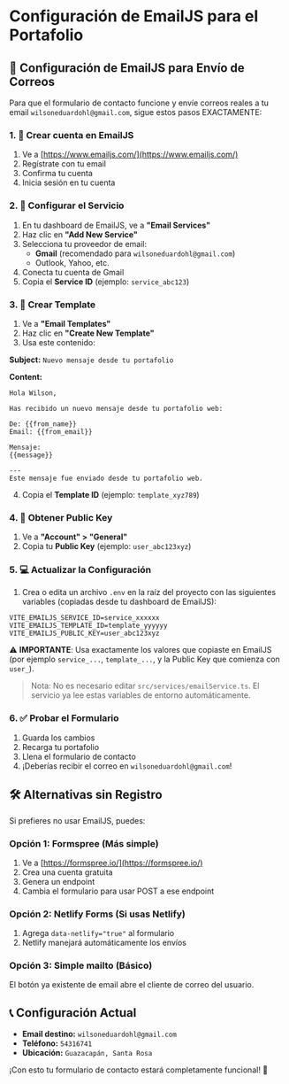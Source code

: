 # Configuración de EmailJS para el Portafolio

## 🚀 Configuración de EmailJS para Envío de Correos

Para que el formulario de contacto funcione y envíe correos reales a tu email `wilsoneduardohl@gmail.com`, sigue estos pasos EXACTAMENTE:

### 1. 📧 Crear cuenta en EmailJS

1. Ve a [https://www.emailjs.com/](https://www.emailjs.com/)
2. Regístrate con tu email
3. Confirma tu cuenta
4. Inicia sesión en tu cuenta

### 2. 🔧 Configurar el Servicio

1. En tu dashboard de EmailJS, ve a **"Email Services"**
2. Haz clic en **"Add New Service"**
3. Selecciona tu proveedor de email:
   - **Gmail** (recomendado para `wilsoneduardohl@gmail.com`)
   - Outlook, Yahoo, etc.
4. Conecta tu cuenta de Gmail
5. Copia el **Service ID** (ejemplo: `service_abc123`)

### 3. 📝 Crear Template

1. Ve a **"Email Templates"**
2. Haz clic en **"Create New Template"**
3. Usa este contenido:

**Subject:** `Nuevo mensaje desde tu portafolio`

**Content:**
```
Hola Wilson,

Has recibido un nuevo mensaje desde tu portafolio web:

De: {{from_name}}
Email: {{from_email}}

Mensaje:
{{message}}

---
Este mensaje fue enviado desde tu portafolio web.
```

4. Copia el **Template ID** (ejemplo: `template_xyz789`)

### 4. 🔑 Obtener Public Key

1. Ve a **"Account" > "General"**
2. Copia tu **Public Key** (ejemplo: `user_abc123xyz`)

### 5. 💻 Actualizar la Configuración

1. Crea o edita un archivo `.env` en la raíz del proyecto con las siguientes variables (copiadas desde tu dashboard de EmailJS):

```
VITE_EMAILJS_SERVICE_ID=service_xxxxxx
VITE_EMAILJS_TEMPLATE_ID=template_yyyyyy
VITE_EMAILJS_PUBLIC_KEY=user_abc123xyz
```

⚠️ **IMPORTANTE**: Usa exactamente los valores que copiaste en EmailJS (por ejemplo `service_...`, `template_...`, y la Public Key que comienza con `user_`).

> Nota: No es necesario editar `src/services/emailService.ts`. El servicio ya lee estas variables de entorno automáticamente.

### 6. ✅ Probar el Formulario

1. Guarda los cambios
2. Recarga tu portafolio
3. Llena el formulario de contacto
4. ¡Deberías recibir el correo en `wilsoneduardohl@gmail.com`!

## 🛠️ Alternativas sin Registro

Si prefieres no usar EmailJS, puedes:

### Opción 1: Formspree (Más simple)
1. Ve a [https://formspree.io/](https://formspree.io/)
2. Crea una cuenta gratuita
3. Genera un endpoint
4. Cambia el formulario para usar POST a ese endpoint

### Opción 2: Netlify Forms (Si usas Netlify)
1. Agrega `data-netlify="true"` al formulario
2. Netlify manejará automáticamente los envíos

### Opción 3: Simple mailto (Básico)
El botón ya existente de email abre el cliente de correo del usuario.

## 📞 Configuración Actual

- **Email destino:** `wilsoneduardohl@gmail.com`
- **Teléfono:** `54316741`
- **Ubicación:** `Guazacapán, Santa Rosa`

¡Con esto tu formulario de contacto estará completamente funcional! 🎉
